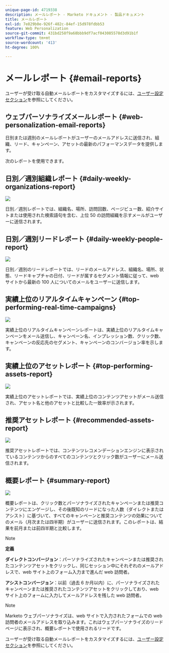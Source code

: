 ```yaml
---
unique-page-id: 4719338
description: メールレポート - Marketo ドキュメント - 製品ドキュメント
title: メールレポート
exl-id: 7e829b0e-926f-482c-84ef-15d978fdbb53
feature: Web Personalization
source-git-commit: 431bd258f9a68bbb9df7acf043085578d3d91b1f
workflow-type: tm+mt
source-wordcount: '413'
ht-degree: 100%

---
```


# メールレポート {#email-reports}

ユーザーが受け取る自動メールレポートをカスタマイズするには、[ユーザー設定セクション](/help/marketo/product-docs/web-personalization/getting-started/user-settings.md)を参照にしてください。

## ウェブパーソナライズメールレポート {#web-personalization-email-reports}

日別または週別のメールレポートがユーザーのメールアドレスに送信され、組織、リード、キャンペーン、アセットの最新のパフォーマンスデータを提供します。

次のレポートを使用できます。

## 日別／週別組織レポート {#daily-weekly-organizations-report}

![](assets/image2014-12-6-13-3a32-3a8.png)

日別／週別レポートでは、組織名、場所、訪問回数、ページビュー数、紹介サイトまたは使用された検索語句を含む、上位 50 の訪問組織を示すメールがユーザーに送信されます。

## 日別／週別リードレポート {#daily-weekly-people-report}

![](assets/two.png)

日別／週別のリードレポートでは、リードのメールアドレス、組織名、場所、状態、リードキャプチャの日付、リードが属するセグメント情報に従って、web サイトから最新の 100 人についてのメールをユーザーに送信します。

## 実績上位のリアルタイムキャンペーン {#top-performing-real-time-campaigns}

![](assets/image2014-12-6-13-3a32-3a31.png)

実績上位のリアルタイムキャンペーンレポートは、実績上位のリアルタイムキャンペーンをメール送信し、キャンペーン名、インプレッション数、クリック数、キャンペーンの反応先のセグメント、キャンペーンのコンバージョン率を示します。

## 実績上位のアセットレポート {#top-performing-assets-report}

![](assets/image2014-12-6-13-3a29-3a5.png)

実績上位のアセットレポートでは、実績上位のコンテンツアセットがメール送信され、アセット名と他のアセットと比較した一致率が示されます。

## 推奨アセットレポート {#recommended-assets-report}

![](assets/image2014-12-6-13-3a28-3a43.png)

推奨アセットレポートでは、コンテンツレコメンデーションエンジンに表示されているコンテンツからのすべてのコンテンツとクリック数がユーザーにメール送信されます。

## 概要レポート {#summary-report}

![](assets/six.png)

概要レポートは、クリック数とパーソナライズされたキャンペーンまたは推奨コンテンツにエンゲージし、その後既知のリードになった人数（ダイレクトまたはアシスト）に基づいて、すべてのキャンペーンと推奨コンテンツの効果についてのメール（月次または四半期）がユーザーに送信されます。このレポートは、結果を前月または前四半期と比較します。

>[!NOTE]
>
>**定義**
>
>**ダイレクトコンバージョン**：パーソナライズされたキャンペーンまたは推奨されたコンテンツアセットをクリックし、同じセッション中にそれぞれのメールアドレスで、web サイト上のフォーム入力まで進んだ web 訪問者。
>
>**アシストコンバージョン**：以前（過去 6 か月以内）に、パーソナライズされたキャンペーンまたは推奨されたコンテンツアセットをクリックしており、web サイト上のフォームに入力してメールアドレスを残した web 訪問者。

>[!NOTE]
>
>Marketo ウェブパーソナライズは、web サイトで入力されたフォームでの web 訪問者のメールアドレスを取り込みます。これはウェブパーソナライズのリードページに表示され、概要レポートで使用されるリードです。

ユーザーが受け取る自動メールレポートをカスタマイズするには、[ユーザー設定セクション](/help/marketo/product-docs/web-personalization/getting-started/user-settings.md)を参照にしてください。
